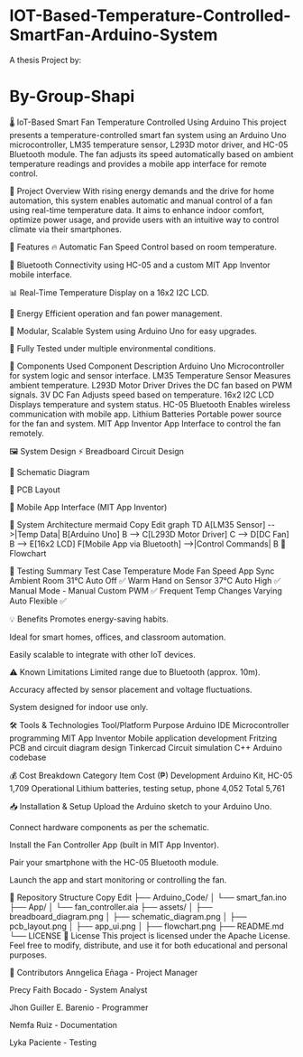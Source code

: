 # IOT-Based-Temperature-Controlled-SmartFan-Arduino-System

A thesis Project 
by:
# By-Group-Shapi
🌡️ IoT-Based Smart Fan Temperature Controlled Using Arduino
This project presents a temperature-controlled smart fan system using an Arduino Uno microcontroller, LM35 temperature sensor, L293D motor driver, and HC-05 Bluetooth module. The fan adjusts its speed automatically based on ambient temperature readings and provides a mobile app interface for remote control.

📌 Project Overview
With rising energy demands and the drive for home automation, this system enables automatic and manual control of a fan using real-time temperature data. It aims to enhance indoor comfort, optimize power usage, and provide users with an intuitive way to control climate via their smartphones.

🧠 Features
🔥 Automatic Fan Speed Control based on room temperature.

📱 Bluetooth Connectivity using HC-05 and a custom MIT App Inventor mobile interface.

📊 Real-Time Temperature Display on a 16x2 I2C LCD.

🔋 Energy Efficient operation and fan power management.

🔧 Modular, Scalable System using Arduino Uno for easy upgrades.

🧪 Fully Tested under multiple environmental conditions.

🧱 Components Used
Component	Description
Arduino Uno	Microcontroller for system logic and sensor interface.
LM35 Temperature Sensor	Measures ambient temperature.
L293D Motor Driver	Drives the DC fan based on PWM signals.
3V DC Fan	Adjusts speed based on temperature.
16x2 I2C LCD	Displays temperature and system status.
HC-05 Bluetooth	Enables wireless communication with mobile app.
Lithium Batteries	Portable power source for the fan and system.
MIT App Inventor App	Interface to control the fan remotely.

🖼️ System Design
⚡ Breadboard Circuit Design

🔄 Schematic Diagram

🔌 PCB Layout

📱 Mobile App Interface (MIT App Inventor)

🔁 System Architecture
mermaid
Copy
Edit
graph TD
    A[LM35 Sensor] -->|Temp Data| B[Arduino Uno]
    B --> C[L293D Motor Driver]
    C --> D[DC Fan]
    B --> E[16x2 LCD]
    F[Mobile App via Bluetooth] -->|Control Commands| B
🚦 Flowchart

🧪 Testing Summary
Test Case	Temperature	Mode	Fan Speed	App Sync
Ambient Room	31°C	Auto	Off	✅
Warm Hand on Sensor	37°C	Auto	High	✅
Manual Mode	-	Manual	Custom PWM	✅
Frequent Temp Changes	Varying	Auto	Flexible	✅

💡 Benefits
Promotes energy-saving habits.

Ideal for smart homes, offices, and classroom automation.

Easily scalable to integrate with other IoT devices.

⚠️ Known Limitations
Limited range due to Bluetooth (approx. 10m).

Accuracy affected by sensor placement and voltage fluctuations.

System designed for indoor use only.

🛠️ Tools & Technologies
Tool/Platform	Purpose
Arduino IDE	Microcontroller programming
MIT App Inventor	Mobile application development
Fritzing	PCB and circuit diagram design
Tinkercad	Circuit simulation
C++	Arduino codebase

💰 Cost Breakdown
Category	Item	Cost (₱)
Development	Arduino Kit, HC-05	1,709
Operational	Lithium batteries, testing setup, phone	4,052
Total		5,761

📥 Installation & Setup
Upload the Arduino sketch to your Arduino Uno.

Connect hardware components as per the schematic.

Install the Fan Controller App (built in MIT App Inventor).

Pair your smartphone with the HC-05 Bluetooth module.

Launch the app and start monitoring or controlling the fan.

📂 Repository Structure
Copy
Edit
├── Arduino_Code/
│   └── smart_fan.ino
├── App/
│   └── fan_controller.aia
├── assets/
│   ├── breadboard_diagram.png
│   ├── schematic_diagram.png
│   ├── pcb_layout.png
│   ├── app_ui.png
│   ├── flowchart.png
├── README.md
└── LICENSE
📜 License
This project is licensed under the Apache License. Feel free to modify, distribute, and use it for both educational and personal purposes.

👥 Contributors
Anngelica Eñaga - Project Manager

Precy Faith Bocado - System Analyst

Jhon Guiller E. Barenio - Programmer

Nemfa Ruiz - Documentation

Lyka Paciente - Testing

